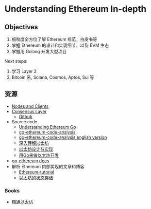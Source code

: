 # Understanding Ethereum In-depth

## Objectives

1. 细粒度全方位了解 Ethereum 规范，白皮书等
2. 掌握 Ethereum 的设计和实现细节，以及 EVM 生态
3. 掌握用 Golang 开发大型项目

Next steps:

1. 学习 Layer 2
2. Bitcoin 系, Solana, Cosmos, Aptos, Sui 等

## 资源

- [Nodes and Clients](https://ethereum.org/en/developers/docs/nodes-and-clients/#consensus-clients)
- [Consensus Layer](https://docs.prylabs.network/docs/getting-started)
    - [Github](https://github.com/prysmaticlabs/prysm)
- Source code
    - [Understanding Ethereum Go](https://github.com/ABCDELabs/Understanding-Ethereum-Go-version)
    - [go-ethereum-code-analysis](https://github.com/ZtesoftCS/go-ethereum-code-analysis)
    - [go-ethereum-code-analysis english version](https://github.com/agiletechvn/go-ethereum-code-analysis)
    - [深入理解以太坊](https://gist.github.com/stonegao/16b8a30d98c4723f04f8259b7eda5da8)
    - [以太坊设计与实现](https://learnblockchain.cn/books/geth/)
    - [用Go来做以太坊开发](https://goethereumbook.org/zh/)
- [go-ethereum docs](https://geth.ethereum.org/docs)
- 解析 Ethereum 内部实现的文章和博客
  - [Ethereum-tutorial](https://github.com/Billy1900/Ethereum-tutorial)
  - [以太坊的状态存储](https://www.zlog.in/post/state-in-ethereum/)

### Books

- [精通以太坊](https://www.8btc.com/book/657056)
